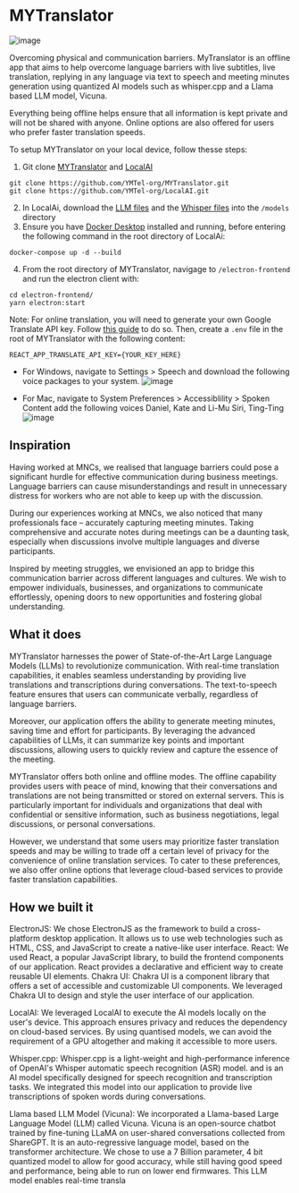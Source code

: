 # MYTranslator

![image](https://github.com/YMTel-org/MYTranslator/assets/50147457/2c9cb32b-68e3-4b7c-959a-5286c6dc4d7c)

Overcoming physical and communication barriers. MyTranslator is an offline app that aims to help overcome language barriers with live subtitles, live translation, replying in any language via
text to speech and meeting minutes generation using quantized AI models such as whisper.cpp and a Llama based LLM model, Vicuna.

Everything being offline helps ensure that all information is kept private and will not be shared with anyone. Online options are also offered for users who prefer faster translation speeds.

To setup MYTranslator on your local device, follow thesse steps:

1. Git clone [MYTranslator](https://github.com/YMTel-org/MYTranslator) and [LocalAI](https://github.com/YMTel-org/LocalAI)

```
git clone https://github.com/YMTel-org/MYTranslator.git
git clone https://github.com/YMTel-org/LocalAI.git
```

2. In LocalAi, download the [LLM files](https://drive.google.com/file/d/1-GZFn1iHpu5JzUOivN3h372hspwTFdo-/view?usp=sharing) and the [Whisper files](https://drive.google.com/file/d/1YvM9oGw9J94QzoDgOs23ABdlt2Drx7Wc/view?usp=sharing) into the `/models` directory
3. Ensure you have [Docker Desktop](https://www.docker.com/products/docker-desktop/) installed and running, before entering the following command in the root directory of LocalAi:

```
docker-compose up -d --build
```

4. From the root directory of MYTranslator, navigage to `/electron-frontend` and run the electron client with:

```
cd electron-frontend/
yarn electron:start
```

Note: For online translation, you will need to generate your own Google Translate API key. Follow [this guide](https://support.cloudapplications.jp/faq/4329/?lang=en) to do so. Then, create a `.env` file in the root of MYTranslator with the following content:

```
REACT_APP_TRANSLATE_API_KEY={YOUR_KEY_HERE}
```

- For Windows, navigate to Settings > Speech and download the following voice packages to your system.
  ![image](https://github.com/YMTel-org/MYTranslator/assets/50147457/f04cca57-6b06-4fb1-92d6-78c07bdb7751)

- For Mac, navigate to System Preferences > Accessiblility > Spoken Content add the following voices Daniel, Kate and Li-Mu Siri, Ting-Ting
  ![image](https://github.com/YMTel-org/MYTranslator/assets/50147457/07fb538d-80a1-4dd9-b4b5-81d71bcb6083)

## Inspiration

Having worked at MNCs, we realised that language barriers could pose a significant hurdle for effective communication during business meetings. Language barriers can cause misunderstandings and result in unnecessary distress for workers who are not able to keep up with the discussion.

During our experiences working at MNCs, we also noticed that many professionals face – accurately capturing meeting minutes. Taking comprehensive and accurate notes during meetings can be a daunting task, especially when discussions involve multiple languages and diverse participants.

Inspired by meeting struggles, we envisioned an app to bridge this communication barrier across different languages and cultures. We wish to empower individuals, businesses, and organizations to communicate effortlessly, opening doors to new opportunities and fostering global understanding.

## What it does

MYTranslator harnesses the power of State-of-the-Art Large Language Models (LLMs) to revolutionize communication. With real-time translation capabilities, it enables seamless understanding by providing live translations and transcriptions during conversations. The text-to-speech feature ensures that users can communicate verbally, regardless of language barriers.

Moreover, our application offers the ability to generate meeting minutes, saving time and effort for participants. By leveraging the advanced capabilities of LLMs, it can summarize key points and important discussions, allowing users to quickly review and capture the essence of the meeting.

MYTranslator offers both online and offline modes. The offline capability provides users with peace of mind, knowing that their conversations and translations are not being transmitted or stored on external servers. This is particularly important for individuals and organizations that deal with confidential or sensitive information, such as business negotiations, legal discussions, or personal conversations.

However, we understand that some users may prioritize faster translation speeds and may be willing to trade off a certain level of privacy for the convenience of online translation services. To cater to these preferences, we also offer online options that leverage cloud-based services to provide faster translation capabilities.

## How we built it

ElectronJS: We chose ElectronJS as the framework to build a cross-platform desktop application. It allows us to use web technologies such as HTML, CSS, and JavaScript to create a native-like user interface.
React: We used React, a popular JavaScript library, to build the frontend components of our application. React provides a declarative and efficient way to create reusable UI elements.
Chakra UI: Chakra UI is a component library that offers a set of accessible and customizable UI components. We leveraged Chakra UI to design and style the user interface of our application.

LocalAI: We leveraged LocalAI to execute the AI models locally on the user's device. This approach ensures privacy and reduces the dependency on cloud-based services. By using quantised models, we can avoid the requirement of a GPU altogether and making it accessible to more users.

Whisper.cpp: Whisper.cpp is a light-weight and high-performance inference of OpenAI's Whisper automatic speech recognition (ASR) model. and is an AI model specifically designed for speech recognition and transcription tasks. We integrated this model into our application to provide live transcriptions of spoken words during conversations.

Llama based LLM Model (Vicuna): We incorporated a Llama-based Large Language Model (LLM) called Vicuna. Vicuna is an open-source chatbot trained by fine-tuning LLaMA on user-shared conversations collected from ShareGPT. It is an auto-regressive language model, based on the transformer architecture. We chose to use a 7 Billion parameter, 4 bit quantized model to allow for good accuracy, while still having good speed and performance, being able to run on lower end firmwares. This LLM model enables real-time transla

